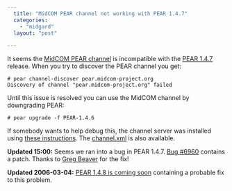 ```yaml
---
  title: "MidCOM PEAR channel not working with PEAR 1.4.7"
  categories: 
    - "midgard"
  layout: "post"

---
```

It seems the [MidCOM PEAR channel][1] is incompatible with the [PEAR 1.4.7][2] release. When you try to discover the PEAR channel you get:

    # pear channel-discover pear.midcom-project.org
    Discovery of channel "pear.midcom-project.org" failed

Until this issue is resolved you can use the MidCOM channel by downgrading PEAR:

    # pear upgrade -f PEAR-1.4.6

If somebody wants to help debug this, the channel server was installed using [these instructions][3]. The [channel.xml][4] is also available.

__Updated 15:00:__ Seems we ran into a bug in PEAR 1.4.7. [Bug #6960][5] contains a patch. Thanks to [Greg Beaver][6] for the fix!

__Updated 2006-03-04:__ [PEAR 1.4.8 is coming soon][7] containing a probable fix to this problem.

[1]: http://www.midgard-project.org/midcom-permalink-f28d8c2989f3465e757c23427d6e862e
[2]: http://pear.php.net/package/PEAR/download/1.4.7
[3]: http://www.schlitt.info/applications/blog/index.php?/archives/308-Set-up-your-own-PEAR-channel.html
[4]: http://pear.midcom-project.org/channel.xml
[5]: http://pear.php.net/bugs/bug.php?id=6960
[6]: http://pear.php.net/user/cellog
[7]: http://greg.chiaraquartet.net/archives/118-if-you-run-your-own-PEAR-channel,-please-watch-pear-qa.html